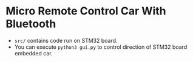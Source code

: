 # Micro Remote Control Car With Bluetooth
* `src/` contains code run on STM32 board.
* You can execute `python3 gui.py` to control direction of STM32 board embedded car.
